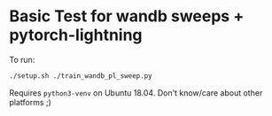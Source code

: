 # Basic Test for wandb sweeps + pytorch-lightning

To run:

```sh
./setup.sh ./train_wandb_pl_sweep.py
```

Requires `python3-venv` on Ubuntu 18.04. Don't know/care about other platforms
;)
